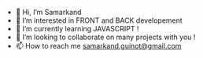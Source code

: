- 👋 Hi, I’m Samarkand
- 👀 I’m interested in FRONT and BACK developement
- 🌱 I’m currently learning JAVASCRIPT !
- 💞️ I’m looking to collaborate on many projects with you ! 
- 📫 How to reach me samarkand.guinot@gmail.com

<!---
SamarkandG/SamarkandG is a ✨ special ✨ repository because its `README.md` (this file) appears on your GitHub profile.
You can click the Preview link to take a look at your changes.
--->
